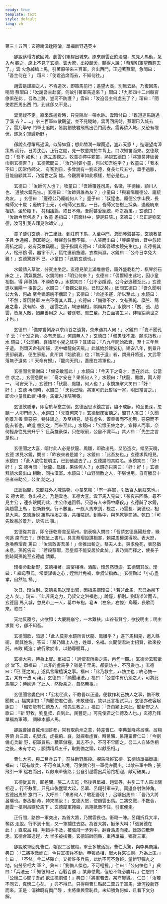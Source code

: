 ```yaml
---
ready: true
template: text
style: default
lang: zh
---
```


# 
第三十五回：玄德南漳逢隱淪，單福新野遇英主

　　卻說蔡瑁方欲回城，趙雲引軍趕出城來。原來趙雲正飲酒間，忽見人馬動，急入內
觀之，席上不見了玄德。雲大驚，出投館舍，聽得人說：「蔡瑁引軍望西趕去了。」雲
火急綽槍上馬，引著原帶來三百軍，奔出西門，正迎著蔡瑁，急問曰：「吾主何在？」
瑁曰：「使君逃席而去，不知何往。」

　　趙雲是謹細之人，不肯造次，即策馬前行；遙望大溪，別無去路，乃復回馬，喝問
蔡瑁曰：「汝請吾主赴宴，何故引著軍馬追來？」瑁曰：「九郡四十二州縣官僚俱在此
，吾為上將，豈可不防護？」雲曰：「汝迫吾主何處去了？」瑁曰：「聞使君匹馬出西
門，到此卻又不見。」

　　雲驚疑不定。直來溪邊看時，只見隔岸一帶水跡。雲暗忖曰：「難道連馬跳過了溪
去？……」令三百軍四散觀望，並不見蹤跡。雲再回馬時，蔡瑁已入城去了。雲乃拏守
門軍士追問，皆說劉使君飛馬出西門而去。雲再欲入城，又恐有埋伏，遂急引軍歸新野
。

　　卻說玄德躍馬過溪，似醉如癡；想此闊澗一躍而過，豈非天意！」迤邐望南漳策馬
而行，日將沈西。正行之間，見一牧童跨於牛背上，口吹短笛而來。玄德歎曰：「吾不
如也！」遂立馬觀之。牧童亦停牛罷笛，熟視玄德曰：「將軍莫非破黃巾劉玄德否？」
玄德驚問曰：「汝乃村僻小童，何以知吾姓字？」牧童曰：「我本不知；因常侍師父，
有客到日，多曾說有一劉玄德，身長七尺五寸，垂手過膝，目能自顧其耳，乃當世之英
雄。今觀將軍如此模樣，想必是也。」

　　玄德曰：「汝師何人也？」牧童曰：「吾師覆姓司馬，名徽，字德操，潁川人也．
道號水鏡先生。」玄德曰：「汝師與誰為友？」小童曰：「與襄陽龐德公、龐統為友。
」玄德曰：「龐德公乃龐統何人？」童子曰：「叔姪也。龐德公字山民，長俺師父十歲
；龐統字士元，小俺師父五歲。一日，吾師父在樹上採桑，適龐統來相訪，坐於樹下，
共相議論，終日不倦。吾師甚愛龐統，呼之為弟。」玄德曰：「汝師今居何處？」牧童
遙指曰：「前面林中，便是莊院。」玄德曰：「吾正是劉玄德，汝可引我去拜見你師父
。」

　　童子便引玄德，行二里餘，到莊前下馬，入至中門，忽聞琴聲甚美，玄德教童子且
休通報，側耳聽之，琴聲忽住而不彈。一人笑而出曰：「琴韻清幽，音中忽起高抗之調
，必有英雄竊聽。」童子指謂玄德曰：「此即吾師水鏡先生也。」玄德視其人，松形鶴
骨，器宇不凡，慌忙進前施禮，衣襟尚濕。水鏡曰：「公今日幸免大難！」玄德驚訝不
已。小童曰：「此劉玄德也。」

　　水鏡請入草堂，分賓主坐定。玄德見架上滿堆書卷，窗外盛栽松竹，棋琴於石床之
上，清氣飄然。水鏡問曰：「明公何來？」玄德曰：「偶爾經由此地，因小童相指，得
拜尊顏，不勝欣幸。」水鏡笑曰：「公不必隱諱，公今必逃難至此。」玄德遂以襄陽一
事告之。水鏡曰：「吾觀公氣色，已知之矣。」因問玄德曰：「吾久聞明公大名，何故
至今猶落魄不偶耶？」玄德曰：「命途多蹇，所以至此。」水鏡曰：「不然；蓋因將軍
左右不得其人耳。」玄德曰：「備雖不才，文有孫乾、糜竺、簡雍之輩，武有關、張、
趙雲之流，竭忠輔相，頗賴其力。」水鏡曰：「關、張、趙雲，皆萬人敵，惜無善用之
人。若孫乾、糜竺輩，乃白面書生耳，非經綸濟世之才也。」

　　玄德曰：「備亦嘗側身以求山谷之遺賢，奈未遇其人何！」水鏡曰：「豈不聞孔子
云：『十室之邑，必有忠信。』何謂無人？」玄德曰：「備愚昧不識，願求指教。」水
鏡曰：「公聞荊、襄諸郡小兒之謠乎？其謠曰：『八九年間始欲衰，至十三年無孑遺。
到頭天命有所歸，泥中蟠龍向天飛。』此謠始於建安初。建安八年，劉景升喪卻前妻，
便生家亂，此所謂『始欲衰』也；『無孑遺』者，謂景升將逝，文武零落無孑遺矣；『
天命有歸』，『龍向天飛』，蓋應在將軍也。」

　　玄德聞言驚謝曰：「備安敢當此！」水鏡曰：「今天下之奇才，盡在於此，公當往
求之。」玄德急問曰：「奇才安在？果係何人？」水鏡曰：「伏龍、鳳雛，兩人得一，
可安天下。」玄德曰：「伏龍、鳳雛，何人也？」水鏡撫掌大笑曰：「好！好！」玄德
再問時，水鏡曰：「天色已晚，將軍可於此暫宿一宵，明日當言之。」即命小童具飲饌
相待，馬牽入後院喂養。

　　玄德飲膳畢，即宿於草堂之側。玄德因思水鏡之言，寢不成寐。約至更深，忽聽一
人叩門而入，水鏡曰：「元直何來？」玄德起床密聽之，聞其人答曰：「久聞劉景升善
善惡惡，特往謁之。及至相見，徒有虛名，蓋善善而不能用，惡惡而不能去者也。故遺
書別之，而來至此。」水鏡曰：「公懷王佐之才，宜擇人而事，奈何輕身往見景升乎？
且英雄豪傑，只在眼前，公自不識耳。」其人曰：「先生之言是也。」

　　玄德聞之大喜，暗忖此人必是伏龍、鳳雛，即欲出見，又恐造次。候至天曉，玄德
求見水鏡，問曰：「昨夜來者是誰？」水鏡曰：「此吾友也。」玄德求與相見。水鏡曰
：「此人欲往投明主，已到他處去了。」玄德請問其姓名。水鏡笑曰：「好！好！」玄
德再問：「伏龍、鳳雛，果係何人？」水鏡亦只笑曰：「好！好！」玄德拜請水鏡出山
相助，同扶漢室。水鏡曰：「山野閒散之人，不堪世用。自有勝吾十倍者來助公，公宜
訪之。」

　　正談論間，忽聞莊外人喊馬嘶，小童來報：「有一將軍，引數百人到莊來也。」玄
德大驚，急出視之，乃趙雲也。玄德大喜。雲下馬入見曰：「某夜來回縣，尋不見主公
，連夜跟問到此，主公作速回縣。只恐有人來縣中廝殺。」玄德辭了水鏡，與趙雲上馬
，投新野來。行不數里，一彪人馬來到，視之，乃雲長、翼德也，相見大喜。玄德訴說
躍馬檀溪之事，共相嗟訝。到縣中，與孫乾等商議。乾曰：「可先致書於景升，訴告此
事。」

　　玄德從其言，即令孫乾齎書至荊州。劉表喚入問曰：「吾請玄德襄陽赴會，緣何逃
席而去？」孫乾呈上書札，具言蔡瑁設謀相害，賴躍馬檀溪得脫。表大怒，急喚蔡瑁責
罵曰：「汝焉敢害吾弟！」命推出斬之。蔡夫人出，哭求免死，表怒猶未息。孫乾告曰
：「若殺蔡瑁，恐皇叔不能安居於此矣。」表乃責而釋之，使長子劉琦同孫乾至玄德處
請罪。

　　琦奉命赴新野，玄德接著，設宴相待。酒酣，琦忽然墮淚。玄德問其故。琦曰：「
繼母蔡氏，常懷謀害之心；姪無計免禍，幸叔父指教。」玄德勸以「小心盡孝，自然無
禍。」

　　次日，琦泣別。玄德乘馬送琦出郭，因指馬謂琦曰：「若非此馬，吾已為泉下之人
矣。」琦曰：「此非馬之力，乃叔父之洪福也。」說罷，相別。劉琦涕泣而去。玄德回
馬入城，忽見市上一人，葛巾布袍，皂★（左糸，右條）烏履，長歌而來。歌曰：

　　天地反覆兮，火欲殂；大廈將崩兮，一木難扶。山谷有賢兮，欲投明主；明主求賢
兮，卻不知吾。

　　玄德聞歌，暗思：「此人莫非水鏡所言伏龍、鳳雛乎？」遂下馬相見，邀入縣衙，
問其姓名。答曰：「某乃潁上人也，姓單，名福。久聞使君納士招賢，欲來投託，未敢
輒造；故行歌於市，以動尊聽耳。」

　　玄德大喜，待為上賓。單福曰：「適使君所乘之馬，再乞一觀。」玄德命去鞍牽於
堂下。單福曰：「此非的盧馬乎？雖是千里馬，卻要妨主，不可乘也。」玄德曰：「已
應之矣。」遂具言躍檀溪之事。福曰：「此乃救主，非妨主也；終必妨一主，某有一法
可禳。」玄德曰：「願聞禳法。」福曰：「公意中有仇怨之人，可將此馬賜之；待妨過
了此人，然後乘之，自然無事。」

　　玄德聞言變色曰：「公初至此，不教吾以正道，便教作利己妨人之事，備不敢聞教
。」福笑謝曰：「向聞使君仁德，未敢便信，故以此言相試耳。」玄德亦改容起謝曰：
「備安能有仁德及人，惟先生教之。」福曰：「吾自潁上來此，聞新野之人歌曰：『新
野牧，劉皇叔，自到此，民豐足。』可見使君之仁德及人也。」玄德乃拜單福為軍師，
調練本部人馬。

　　卻說曹操自冀州回許都，常有取荊州之意，特差曹仁、李典並降將呂曠、呂翔等領
兵三萬，屯樊城，虎視荊、襄，就探看虛實。時呂曠、呂翔稟曹仁曰：「今劉備屯兵新
野，招軍買馬，積草儲糧，其志不小，不可不早圖之。吾二人自降丞相之後，未有寸功
；願請精兵五千，取劉備之頭，以獻丞相。」

　　曹仁大喜，與二呂兵五千，前往新野廝殺。探馬飛報玄德。玄德請單福商議。福曰
：「既有敵兵，不可令其入境。可使關公引一軍從左而出，以敵來軍中路；張飛引一軍
從右而出，以敵來軍後路；公自引趙雲出兵前路相迎，敵可破矣。」

　　玄德從其言，即差關、張二人去訖；然後與單福、趙雲等，共引二千人馬出關相迎
。行不數里，只見山後塵頭大起，呂曠、呂翔引軍來到。兩邊各射住陣角。玄德出馬於
旗門下，大呼曰：「來者何人？敢犯吾境！」呂曠出馬曰：「吾乃大將呂曠也。奉丞相
命，特來擒汝！」玄德大怒，使趙雲出馬。二將交戰，不數合，趙雲一槍刺呂曠於馬下
。玄德麾軍掩殺，呂翔抵敵不住，引軍便走。

　　正行間，路傍一軍突出，為首大將，乃關雲長也。衝殺一陣。呂翔折兵大半，奪路
走脫。行不到十里，又一軍攔住去路。為首大將，挺矛大叫：「張翼德在此！」直取呂
翔，翔措手不及，被張飛一矛刺中，翻身落馬而死。餘眾四散奔走。玄德合軍追趕，大
半多被擒獲。玄德班師回縣，重待單福，犒賞三軍。

　　卻說敗軍回見曹仁，報說二呂被殺，軍士多被活捉。曹仁大驚，與李典商議。典曰
：「二將欺敵而亡，今只宜按兵不動，申報丞相，起大兵來征剿，乃為上策。」仁曰：
「不然。今二將陣亡，又折許多兵馬，此仇不可不急報。量新野彈丸之地，何勞丞相大
軍？」典曰：「劉備人傑也，不可輕視。」仁曰：「公何怯也？」典曰：「兵法云：『
知彼知己，百戰百勝．』某非怯戰，但恐不能必勝耳。」仁怒曰：「公懷二心耶？吾必
欲生擒劉備！」典曰：「將軍若去，某守樊城。」仁曰：「汝若不同去，真懷二心矣。
」典不得已，只得與曹仁點起二萬五千軍馬，渡河投新野而來。正是：偏裨既有輿尸辱
，主將重興雪恥兵。未知勝負何如，且看下文分解。
